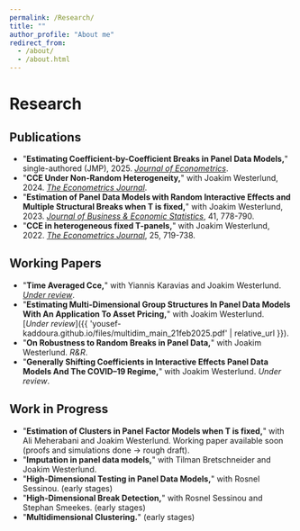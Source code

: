 ```yaml
---
permalink: /Research/
title: ""
author_profile: "About me"
redirect_from: 
  - /about/
  - /about.html
---
```


# Research

## Publications

- "**Estimating Coefficient-by-Coefficient Breaks in Panel Data Models,**" single-authored (JMP), 2025. [*Journal of Econometrics*](https://doi.org/10.1016/j.jeconom.2025.106005).
- "**CCE Under Non-Random Heterogeneity,**" with Joakim Westerlund, 2024. [*The Econometrics Journal*](https://doi.org/10.1093/ectj/utae021).
- "**Estimation of Panel Data Models with Random Interactive Effects and Multiple Structural Breaks when T is fixed,**" with Joakim Westerlund, 2023. [*Journal of Business & Economic Statistics*](https://doi.org/10.1080/07350015.2022.2067546), 41, 778-790.
- "**CCE in heterogeneous fixed T-panels,**" with Joakim Westerlund, 2022. [*The Econometrics Journal*](https://doi.org/10.1093/ectj/utac012), 25, 719-738.

## Working Papers
- "**Time Averaged Cce,**" with Yiannis Karavias and Joakim Westerlund. [*Under review*](https://papers.ssrn.com/sol3/papers.cfm?abstract_id=5274776).
- "**Estimating Multi-Dimensional Group Structures In Panel Data Models With An Application To Asset Pricing,**" with Joakim Westerlund. [*Under&nbsp;review*]({{ 'yousef-kaddoura.github.io/files/multidim_main_21feb2025.pdf' | relative_url }}).
- "**On Robustness to Random Breaks in Panel Data,**" with Joakim Westerlund. *R&R*.
- "**Generally Shifting Coefficients in Interactive Effects Panel Data Models And The COVID–19 Regime,**" with Joakim Westerlund. *Under review*.

## Work in Progress

- "**Estimation of Clusters in Panel Factor Models when T is fixed,**" with Ali Meherabani and Joakim Westerlund. Working paper available soon (proofs and simulations done → rough draft).
- "**Imputation in panel data models,**" with Tilman Bretschneider and Joakim Westerlund. 
- "**High-Dimensional Testing in Panel Data Models,**" with Rosnel Sessinou. (early stages)
- "**High-Dimensional Break Detection,**" with Rosnel Sessinou and Stephan Smeekes. (early stages)
- "**Multidimensional Clustering.**" (early stages)


